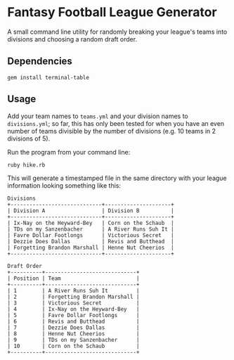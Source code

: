 # Fantasy Football League Generator

A small command line utility for randomly breaking your league's teams into divisions and choosing a random draft order.

## Dependencies

    gem install terminal-table

## Usage

Add your team names to `teams.yml` and your division names to `divisions.yml`; so far, this has only been tested for when you have an even number of teams divisible by the number of divisions (e.g. 10 teams in 2 divisions of 5).

Run the program from your command line:

    ruby hike.rb

This will generate a timestamped file in the same directory with your league information looking something like this:

    Divisions
    +-----------------------------+---------------------+
    | Division A                  | Division B          |
    +-----------------------------+---------------------+
    | Ix-Nay on the Heyward-Bey   | Corn on the Schaub  |
    | TDs on my Sanzenbacher      | A River Runs Suh It |
    | Favre Dollar Footlongs      | Victorious Secret   |
    | Dezzie Does Dallas          | Revis and Butthead  |
    | Forgetting Brandon Marshall | Henne Nut Cheerios  |
    +-----------------------------+---------------------+

    Draft Order
    +----------+-----------------------------+
    | Position | Team                        |
    +----------+-----------------------------+
    | 1        | A River Runs Suh It         |
    | 2        | Forgetting Brandon Marshall |
    | 3        | Victorious Secret           |
    | 4        | Ix-Nay on the Heyward-Bey   |
    | 5        | Favre Dollar Footlongs      |
    | 6        | Revis and Butthead          |
    | 7        | Dezzie Does Dallas          |
    | 8        | Henne Nut Cheerios          |
    | 9        | TDs on my Sanzenbacher      |
    | 10       | Corn on the Schaub          |
    +----------+-----------------------------+
